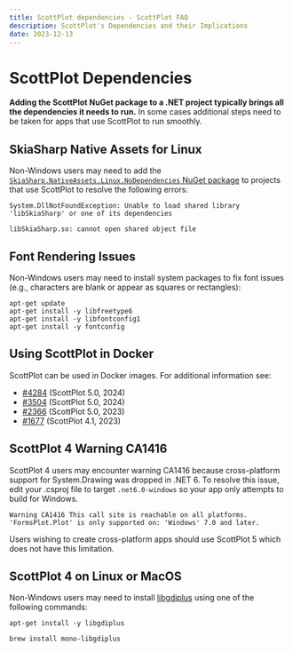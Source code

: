 ```yaml
---
title: ScottPlot dependencies - ScottPlot FAQ
description: ScottPlot's Dependencies and their Implications
date: 2023-12-13
---
```


# ScottPlot Dependencies

**Adding the ScottPlot NuGet package to a .NET project typically brings all the dependencies it needs to run.** In some cases additional steps need to be taken for apps that use ScottPlot to run smoothly.

## SkiaSharp Native Assets for Linux

Non-Windows users may need to add the [`SkiaSharp.NativeAssets.Linux.NoDependencies` NuGet package](https://www.nuget.org/packages/SkiaSharp.NativeAssets.Linux.NoDependencies/) to projects that use ScottPlot to resolve the following errors:

```
System.DllNotFoundException: Unable to load shared library 'libSkiaSharp' or one of its dependencies
```

```
libSkiaSharp.so: cannot open shared object file
```` 

## Font Rendering Issues

Non-Windows users may need to install system packages to fix font issues (e.g., characters are blank or appear as squares or rectangles):

```
apt-get update
apt-get install -y libfreetype6
apt-get install -y libfontconfig1
apt-get install -y fontconfig
```


## Using ScottPlot in Docker

ScottPlot can be used in Docker images. For additional information see:
* [#4284](https://github.com/ScottPlot/ScottPlot/issues/4284#issuecomment-2370134575) (ScottPlot 5.0, 2024)
* [#3504](https://github.com/ScottPlot/ScottPlot/issues/3504) (ScottPlot 5.0, 2024)
* [#2366](https://github.com/ScottPlot/ScottPlot/issues/2366) (ScottPlot 5.0, 2023)
* [#1677](https://github.com/ScottPlot/ScottPlot/issues/1677) (ScottPlot 4.1, 2023)

## ScottPlot 4 Warning	CA1416

ScottPlot 4 users may encounter warning CA1416 because cross-platform support for System.Drawing was dropped in .NET 6. To resolve this issue, edit your .csproj file to target `.net6.0-windows` so your app only attempts to build for Windows.

```
Warning	CA1416 This call site is reachable on all platforms. 
'FormsPlot.Plot' is only supported on: 'Windows' 7.0 and later.	
```

Users wishing to create cross-platform apps should use ScottPlot 5 which does not have this limitation.

## ScottPlot 4 on Linux or MacOS

Non-Windows users may need to install [libgdiplus](https://www.mono-project.com/docs/gui/libgdiplus/) using one of the following commands:

```
apt-get install -y libgdiplus
```

```
brew install mono-libgdiplus
````
